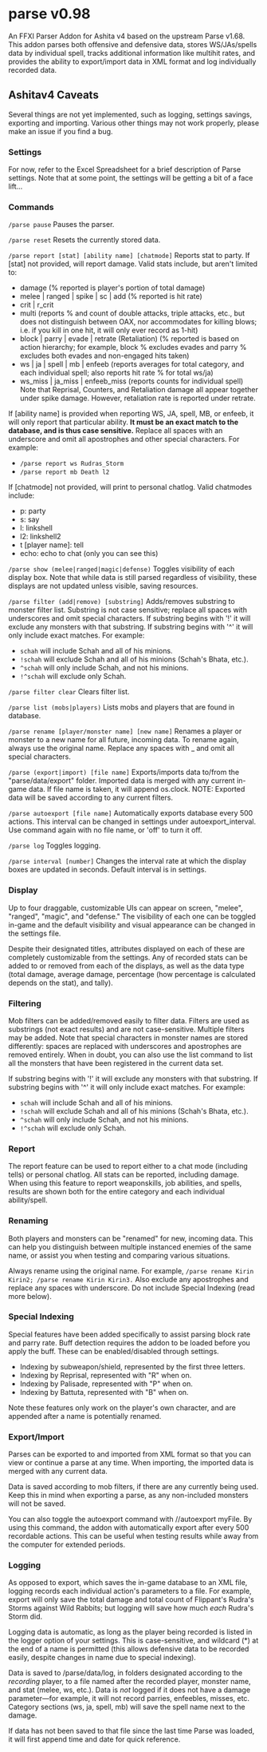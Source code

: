 # parse v0.98
An FFXI Parser Addon for Ashita v4 based on the upstream Parse v1.68. This addon parses both offensive and defensive data, stores WS/JAs/spells data by individual spell, tracks additional information like multihit rates, and provides the ability to export/import data in XML format and log individually recorded data.

## Ashitav4 Caveats
Several things are not yet implemented, such as logging, settings savings, exporting and importing.
Various other things may not work properly, please make an issue if you find a bug.

### Settings
For now, refer to the Excel Spreadsheet for a brief description of Parse settings. Note that at some point, the settings will be getting a bit of a face lift...

### Commands

`/parse pause`
Pauses the parser.

`/parse reset`
Resets the currently stored data.

`/parse report [stat] [ability name] [chatmode]` Reports stat to party. 
If [stat] not provided, will report damage. Valid stats include, but aren't limited to:
* damage (% reported is player's portion of total damage)
* melee | ranged | spike | sc | add (% reported is hit rate)
* crit | r_crit
* multi (reports % and count of double attacks, triple attacks, etc., but does not distinguish between OAX, nor accommodates for killing blows; i.e. if you kill in one hit, it will only ever record as 1-hit)
* block | parry | evade | retrate (Retaliation) (% reported is based on action hierarchy; for example, block % excludes evades and parry % excludes both evades and non-engaged hits taken)
* ws | ja | spell | mb | enfeeb (reports averages for total category, and each individual spell; also reports hit rate % for total ws/ja)
* ws_miss | ja_miss | enfeeb_miss (reports counts for individual spell)
Note that Reprisal, Counters, and Retaliation damage all appear together under spike damage. However, retaliation rate is reported under retrate.

If [ability name] is provided when reporting WS, JA, spell, MB, or enfeeb, it will only report that particular ability. **It must be an exact match to the database, and is thus case sensitive.** Replace all spaces with an underscore and omit all apostrophes and other special characters. For example:
* `/parse report ws Rudras_Storm`
* `/parse report mb Death l2`

If [chatmode] not provided, will print to personal chatlog. Valid chatmodes include:
* p: party
* s: say
* l: linkshell
* l2: linkshell2
* t [player name]: tell
* echo: echo to chat (only you can see this)

`/parse show (melee|ranged|magic|defense)`
Toggles visibility of each display box. Note that while data is still parsed regardless of visibility, these displays are not updated unless visible, saving resources.

`/parse filter (add|remove) [substring]`
Adds/removes substring to monster filter list. Substring is not case sensitive; replace all spaces with underscores and omit special characters. If substring begins with '!' it will exclude any monsters with that substring. If substring begins with '^' it will only include exact matches. For example:
* `schah` will include Schah and all of his minions.
* `!schah` will exclude Schah and all of his minions (Schah's Bhata, etc.).
* `^schah` will only include Schah, and not his minions. 
* `!^schah` will exclude only Schah.

`/parse filter clear`
Clears filter list.

`/parse list (mobs|players)`
Lists mobs and players that are found in database.

`/parse rename [player/monster name] [new name]`
Renames a player or monster to a new name for all future, incoming data. To rename again, always use the original name. Replace any spaces with _ and omit all special characters.

`/parse (export|import) [file name]`
Exports/imports data to/from the "parse/data/export" folder. Imported data is merged with any current in-game data. If file name is taken, it will append os.clock. NOTE: Exported data will be saved according to any current filters.

`/parse autoexport [file name]`
Automatically exports database every 500 actions. This interval can be changed in settings under autoexport_interval. Use command again with no file name, or 'off' to turn it off.

`/parse log`
Toggles logging.

`/parse interval [number]`
Changes the interval rate at which the display boxes are updated in seconds. Default interval is in settings.

### Display

Up to four draggable, customizable UIs can appear on screen, "melee", "ranged", "magic", and "defense." The visibility of each one can be toggled in-game and the default visibility and visual appearance can be changed in the settings file.

Despite their designated titles, attributes displayed on each of these are completely customizable from the settings. Any of recorded stats can be added to or removed from each of the displays, as well as the data type (total damage, average damage, percentage (how percentage is calculated depends on the stat), and tally).

### Filtering

Mob filters can be added/removed easily to filter data. Filters are used as substrings (not exact results) and are not case-sensitive. Multiple filters may be added. Note that special characters in monster names are stored differently: spaces are replaced with underscores and apostrophes are removed entirely. When in doubt, you can also use the list command to list all the monsters that have been registered in the current data set.

If substring begins with '!' it will exclude any monsters with that substring. If substring begins with '^' it will only include exact matches. For example:

* `schah` will include Schah and all of his minions.
* `!schah` will exclude Schah and all of his minions (Schah's Bhata, etc.).
* `^schah` will only include Schah, and not his minions. 
* `!^schah` will exclude only Schah.

### Report

The report feature can be used to report either to a chat mode (including tells) or personal chatlog. All stats can be reported, including damage. When using this feature to report weaponskills, job abilities, and spells, results are shown both for the entire category and each individual ability/spell.

### Renaming

Both players and monsters can be "renamed" for new, incoming data. This can help you distinguish between multiple instanced enemies of the same name, or assist you when testing and comparing various situations.

Always rename using the original name. For example, `/parse rename Kirin Kirin2; /parse rename Kirin Kirin3.` Also exclude any apostrophes and replace any spaces with underscore. Do not include Special Indexing (read more below).

### Special Indexing

Special features have been added specifically to assist parsing block rate and parry rate. Buff detection requires the addon to be loaded before you apply the buff. These can be enabled/disabled through settings.

* Indexing by subweapon/shield, represented by the first three letters.
* Indexing by Reprisal, represented with "R" when on.
* Indexing by Palisade, represented with "P" when on.
* Indexing by Battuta, represented with "B" when on.

Note these features only work on the player's own character, and are appended after a name is potentially renamed.

### Export/Import

Parses can be exported to and imported from XML format so that you can view or continue a parse at any time. When importing, the imported data is merged with any current data.

Data is saved according to mob filters, if there are any currently being used. Keep this in mind when exporting a parse, as any non-included monsters will not be saved.

You can also toggle the autoexport command with //autoexport myFile. By using this command, the addon with automatically export after every 500 recordable actions. This can be useful when testing results while away from the computer for extended periods.

### Logging
As opposed to export, which saves the in-game database to an XML file, logging records each individual action's parameters to a file. For example, export will only save the total damage and total count of Flippant's Rudra's Storms against Wild Rabbits; but logging will save how much *each* Rudra's Storm did.

Logging data is automatic, as long as the player being recorded is listed in the logger option of your settings. This is case-sensitive, and wildcard (\*) at the end of a name is permitted (this allows defensive data to be recorded easily, despite changes in name due to special indexing).

Data is saved to /parse/data/log, in folders designated according to the *recording* player, to a file named after the recorded player, monster name, and stat (melee, ws, etc.). Data is *not* logged if it does not have a damage parameter—for example, it will not record parries, enfeebles, misses, etc. Category sections (ws, ja, spell, mb) will save the spell name next to the damage.

If data has not been saved to that file since the last time Parse was loaded, it will first append time and date for quick reference.
